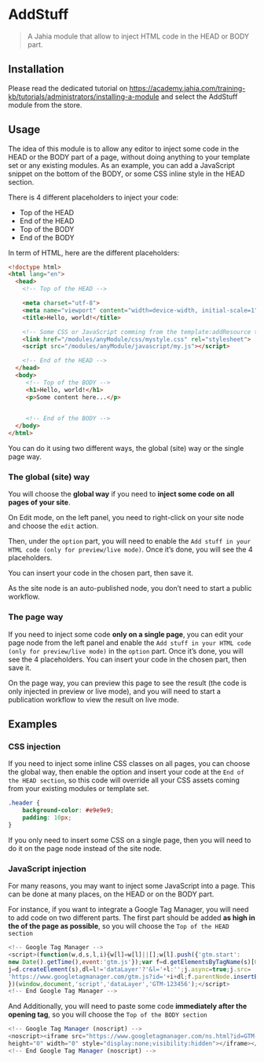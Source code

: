# AddStuff
> A Jahia module that allow to inject HTML code in the HEAD or BODY part.

## Installation

Please read the dedicated tutorial on https://academy.jahia.com/training-kb/tutorials/administrators/installing-a-module and select the AddStuff module from the store.

## Usage

The idea of this module is to allow any editor to inject some code in the HEAD or the BODY part of a page, without doing anything to your template set or any existing modules.
As an example, you can add a JavaScript snippet on the bottom of the BODY, or some CSS inline style in the HEAD section.

There is 4 different placeholders to inject your code:

- Top of the HEAD
- End of the HEAD
- Top of the BODY
- End of the BODY

In term of HTML, here are the different placeholders:

```html
<!doctype html>
<html lang="en">
  <head>
    <!-- Top of the HEAD -->

    <meta charset="utf-8">
    <meta name="viewport" content="width=device-width, initial-scale=1">
    <title>Hello, world!</title>

    <!-- Some CSS or JavaScript comming from the template:addResource tag -->
    <link href="/modules/anyModule/css/mystyle.css" rel="stylesheet">
    <script src="/modules/anyModule/javascript/my.js"></script>

    <!-- End of the HEAD -->
  </head>
  <body>
     <!-- Top of the BODY -->
     <h1>Hello, world!</h1>
     <p>Some content here...</p>

     
     <!-- End of the BODY -->
  </body>
</html>
```

You can do it using two different ways, the global (site) way or the single page way.

### The global (site) way

You will choose the **global way** if you need to **inject some code on all pages of your site**.

On Edit mode, on the left panel, you need to right-click on your site node and choose the `edit` action.

Then, under the `option` part, you will need to enable the `Add stuff in your HTML code (only for preview/live mode)`. Once it’s done, you will see the 4 placeholders.

You can insert your code in the chosen part, then save it.

As the site node is an auto-published node, you don’t need to start a public workflow. 

### The page way

If you need to inject some code **only on a single page**, you can edit your page node from the left panel and enable the `Add stuff in your HTML code (only for preview/live mode)` in the `option` part. Once it’s done, you will see the 4 placeholders. You can insert your code in the chosen part, then save it.

On the page way, you can preview this page to see the result (the code is only injected in preview or live mode), and you will need to start a publication workflow to view the result on live mode.

## Examples

### CSS injection

If you need to inject some inline CSS classes on all pages, you can choose the global way, then enable the option and insert your code at the `End of the HEAD section`, so this code will override all your CSS assets coming from your existing modules or template set.

```css
.header {
    background-color: #e9e9e9;
    padding: 10px; 
}
```
If you only need to insert some CSS on a single page, then you will need to do it on the page node instead of the site node.

### JavaScript injection

For many reasons, you may want to inject some JavaScript into a page. This can be done at many places, on the HEAD or on the BODY part. 

For instance, if you want to integrate a Google Tag Manager, you will need to add code on two different parts. The first part  should be added **as high in the <head> of the page as possible**, so you will choose the `Top of the HEAD section`
```javascript
<!-- Google Tag Manager -->
<script>(function(w,d,s,l,i){w[l]=w[l]||[];w[l].push({'gtm.start':
new Date().getTime(),event:'gtm.js'});var f=d.getElementsByTagName(s)[0],
j=d.createElement(s),dl=l!='dataLayer'?'&l='+l:'';j.async=true;j.src=
'https://www.googletagmanager.com/gtm.js?id='+i+dl;f.parentNode.insertBefore(j,f);
})(window,document,'script','dataLayer','GTM-123456');</script>
<!-- End Google Tag Manager -->
```
And Additionally, you will need to paste some code **immediately after the opening <body> tag**, so you will choose the
`Top of the BODY section`
```javascript
<!-- Google Tag Manager (noscript) -->
<noscript><iframe src="https://www.googletagmanager.com/ns.html?id=GTM-123456"
height="0" width="0" style="display:none;visibility:hidden"></iframe></noscript>
<!-- End Google Tag Manager (noscript) -->
```
